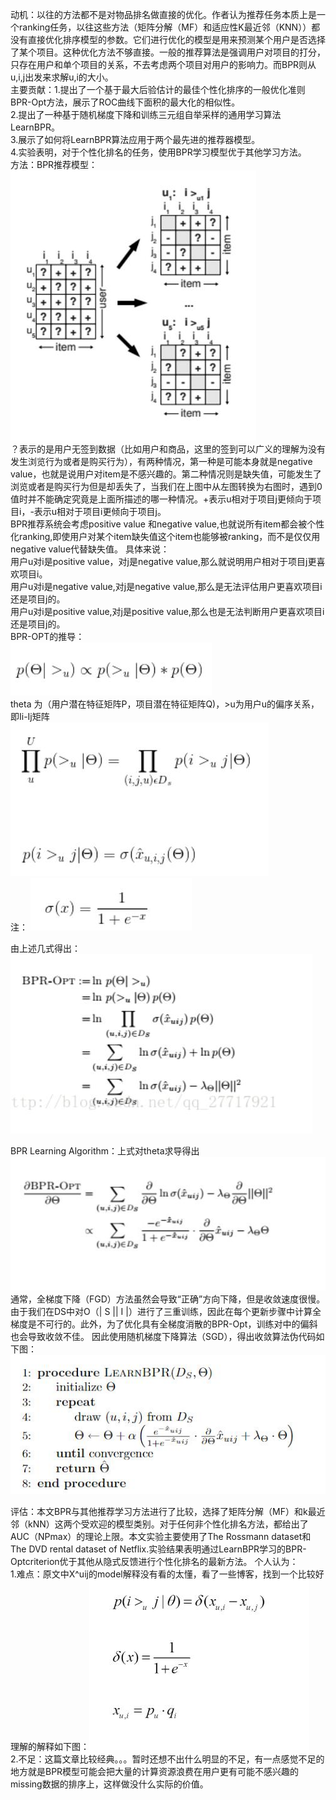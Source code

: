 动机：以往的方法都不是对物品排名做直接的优化。作者认为推荐任务本质上是一个ranking任务，以往这些方法（矩阵分解（MF）和适应性K最近邻（KNN））都没有直接优化排序模型的参数。它们进行优化的模型是用来预测某个用户是否选择了某个项目。这种优化方法不够直接。一般的推荐算法是强调用户对项目的打分，只存在用户和单个项目的关系，不去考虑两个项目对用户的影响力。而BPR则从u,i,j出发来求解u,i的大小。  
主要贡献：1.提出了一个基于最大后验估计的最佳个性化排序的一般优化准则BPR-Opt方法，展示了ROC曲线下面积的最大化的相似性。  
2.提出了一种基于随机梯度下降和训练三元组自举采样的通用学习算法LearnBPR。  
3.展示了如何将LearnBPR算法应用于两个最先进的推荐器模型。  
4.实验表明，对于个性化排名的任务，使用BPR学习模型优于其他学习方法。  
方法：BPR推荐模型：
![Image text](https://github.com/wqf321/recommandation-reading/blob/master/2009-BPR%20Bayesian%20Personalized%20Ranking%20from%20Implicit%20Feedback/1.jpg)    
？表示的是用户无签到数据（比如用户和商品，这里的签到可以广义的理解为没有发生浏览行为或者是购买行为），有两种情况，第一种是可能本身就是negative value，也就是说用户对item是不感兴趣的。第二种情况则是缺失值，可能发生了浏览或者是购买行为但是却丢失了，当我们在上图中从左图转换为右图时，遇到0值时并不能确定究竟是上面所描述的哪一种情况。+表示u相对于项目j更倾向于项目i，-表示u相对于项目i更倾向于项目j。  
BPR推荐系统会考虑positive value 和negative value,也就说所有item都会被个性化ranking,即使用户对某个item缺失值这个item也能够被ranking，而不是仅仅用negative value代替缺失值。
具体来说：  
用户u对i是positive value，对j是negative value,那么就说明用户相对于项目j更喜欢项目i。  
用户u对i是negative value,对j是negative value,那么是无法评估用户更喜欢项目i还是项目j的。  
用户u对i是positive value,对j是positive value,那么也是无法判断用户更喜欢项目i还是项目j的。  
BPR-OPT的推导：  
![Image text](https://github.com/wqf321/recommandation-reading/blob/master/2009-BPR%20Bayesian%20Personalized%20Ranking%20from%20Implicit%20Feedback/2.jpg)  
theta 为（用户潜在特征矩阵P，项目潜在特征矩阵Q)，>u为用户u的偏序关系，即Ii-Ij矩阵  
![Image text](https://github.com/wqf321/recommandation-reading/blob/master/2009-BPR%20Bayesian%20Personalized%20Ranking%20from%20Implicit%20Feedback/3.jpg)  
注： ![Image text](https://github.com/wqf321/recommandation-reading/blob/master/2009-BPR%20Bayesian%20Personalized%20Ranking%20from%20Implicit%20Feedback/4.jpg)  

由上述几式得出：![Image text](https://github.com/wqf321/recommandation-reading/blob/master/2009-BPR%20Bayesian%20Personalized%20Ranking%20from%20Implicit%20Feedback/5.jpg)  

BPR Learning Algorithm：上式对theta求导得出![Image text](https://github.com/wqf321/recommandation-reading/blob/master/2009-BPR%20Bayesian%20Personalized%20Ranking%20from%20Implicit%20Feedback/6.jpg)  通常，全梯度下降（FGD）方法虽然会导致“正确”方向下降，但是收敛速度很慢。由于我们在DS中对O（| S || I |）进行了三重训练，因此在每个更新步骤中计算全梯度是不可行的。此外，为了优化具有全梯度消散的BPR-Opt，训练对中的偏斜也会导致收敛不佳。
因此使用随机梯度下降算法（SGD），得出收敛算法伪代码如下图：![Image text](https://github.com/wqf321/recommandation-reading/blob/master/2009-BPR%20Bayesian%20Personalized%20Ranking%20from%20Implicit%20Feedback/7.jpg)

评估：本文BPR与其他推荐学习方法进行了比较，选择了矩阵分解（MF）和k最近邻（kNN）这两个受欢迎的模型类别。对于任何非个性化排名方法，都给出了AUC（NPmax）的理论上限。本文实验主要使用了The Rossmann dataset和The DVD rental dataset of Netflix.实验结果表明通过LearnBPR学习的BPR-Optcriterion优于其他从隐式反馈进行个性化排名的最新方法。
个人认为：  
1.难点：原文中X^uij的model解释没有看的太懂，看了一些博客，找到一个比较好理解的解释如下图：![Image text](https://github.com/wqf321/recommandation-reading/blob/master/2009-BPR%20Bayesian%20Personalized%20Ranking%20from%20Implicit%20Feedback/8.jpg)  
2.不足：这篇文章比较经典。。。暂时还想不出什么明显的不足，有一点感觉不足的地方就是BPR模型可能会把大量的计算资源浪费在用户更有可能不感兴趣的missing数据的排序上，这样做没什么实际的价值。

